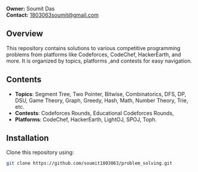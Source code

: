 **Owner:** Soumit Das  
**Contact:** [1803063soumit@gmail.com](mailto:1803063soumit@gmail.com)

## Overview

This repository contains solutions to various competitive programming problems from platforms like Codeforces, CodeChef, HackerEarth, and more. It is organized by topics, platforms ,and contests for easy navigation.

## Contents

- **Topics**: Segment Tree, Two Pointer, Bitwise, Combinatorics, DFS, DP, DSU, Game Theory, Graph, Greedy, Hash, Math, Number Theory, Trie, etc.
- **Contests**: Codeforces Rounds, Educational Codeforces Rounds,
- **Platforms**: CodeChef, HackerEarth, LightOJ, SPOJ, Toph.

## Installation

Clone this repository using:

```bash
git clone https://github.com/soumit1803063/problem_solving.git
```
